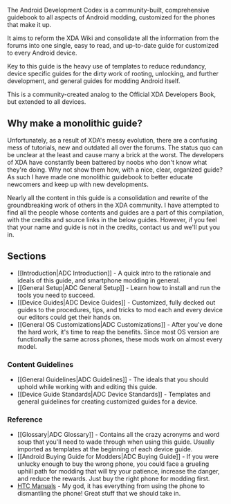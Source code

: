 The Android Development Codex is a community-built, comprehensive guidebook to all aspects of Android modding, customized for the phones that make it up. 

It aims to reform the XDA Wiki and consolidate all the information from the forums into one single, easy to read, and up-to-date guide for customized to every Android device. 

Key to this guide is the heavy use of templates to reduce redundancy, device specific guides for the dirty work of rooting, unlocking, and further development, and general guides for modding Android itself.

This is a community-created analog to the Official XDA Developers Book, but extended to all devices.

## Why make a monolithic guide?

Unfortunately, as a result of XDA's messy evolution, there are a confusing mess of tutorials, new and outdated all over the forums. The status quo can be unclear at the least and cause many a brick at the worst. The developers of XDA have constantly been battered by noobs who don't know what they're doing. Why not show them how, with a nice, clear, organized guide? As such I have made one monolithic guidebook to better educate newcomers and keep up with new developments.

Nearly all the content in this guide is a consolidation and rewrite of the groundbreaking work of others in the XDA community. I have attempted to find all the people whose contents and guides are a part of this compilation, with the credits and source links in the below guides. However, if you feel that your name and guide is not in the credits, contact us and we'll put you in.

## Sections 

* [[Introduction|ADC Introduction]] - A quick intro to the rationale and ideals of this guide, and smartphone modding in general.
* [[General Setup|ADC General Setup]] - Learn how to install and run the tools you need to succeed.
* [[Device Guides|ADC Device Guides]] - Customized, fully decked out guides to the procedures, tips, and tricks to mod each and every device our editors could get their hands on.
* [[General OS Customizations|ADC Customizations]] - After you've done the hard work, it's time to reap the benefits. Since most OS version are functionally the same across phones, these mods work on almost every model.

### Content Guidelines

* [[General Guidelines|ADC Guidelines]] - The ideals that you should uphold while working with and editing this guide.
* [[Device Guide Standards|ADC Device Standards]] - Templates and general guidelines for creating customized guides for a device.

### Reference

* [[Glossary|ADC Glossary]] - Contains all the crazy acronyms and word soup that you'll need to wade through when using this guide. Usually imported as templates at the beginning of each device guide.
* [[Android Buying Guide for Modders|ADC Buying Guide]] - If you were unlucky enough to buy the wrong phone, you could face a grueling uphill path for modding that will try your patience, increase the danger, and reduce the rewards. Just buy the right phone for modding first.
* [HTC Manuals](http://www.mikechannon.net/) - My god, it has everything from using the phone to dismantling the phone! Great stuff that we should take in.